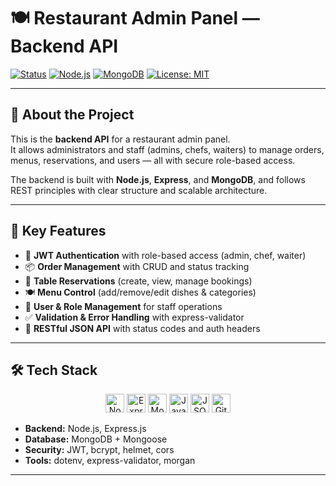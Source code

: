 # 🍽️ Restaurant Admin Panel — Backend API

[![Status](https://img.shields.io/badge/status-active-brightgreen?style=flat-square)](https://github.com/AlexProkopev)
[![Node.js](https://img.shields.io/badge/Node.js-339933?logo=node.js&logoColor=white&style=flat-square)](https://nodejs.org/)
[![MongoDB](https://img.shields.io/badge/MongoDB-47A248?logo=mongodb&logoColor=white&style=flat-square)](https://mongodb.com)
[![License: MIT](https://img.shields.io/badge/license-MIT-blue.svg?style=flat-square)](LICENSE)



---

## 🔧 About the Project

This is the **backend API** for a restaurant admin panel.  
It allows administrators and staff (admins, chefs, waiters) to manage orders, menus, reservations, and users — all with secure role-based access.

The backend is built with **Node.js**, **Express**, and **MongoDB**, and follows REST principles with clear structure and scalable architecture.

---

## 🚀 Key Features

- 🔐 **JWT Authentication** with role-based access (admin, chef, waiter)
- 📦 **Order Management** with CRUD and status tracking
- 📅 **Table Reservations** (create, view, manage bookings)
- 🍽️ **Menu Control** (add/remove/edit dishes & categories)
- 👥 **User & Role Management** for staff operations
- ✅ **Validation & Error Handling** with express-validator
- 📡 **RESTful JSON API** with status codes and auth headers

---

## 🛠 Tech Stack

<div align="center">
  <img src="https://cdn.simpleicons.org/node.js/339933" width="30" height="30" alt="Node.js" />
  <img src="https://cdn.simpleicons.org/express/000000" width="30" height="30" alt="Express.js" />
  <img src="https://cdn.simpleicons.org/mongodb/47A248" width="30" height="30" alt="MongoDB" />
  <img src="https://cdn.simpleicons.org/javascript/F7DF1E" width="30" height="30" alt="JavaScript" />
  <img src="https://cdn.simpleicons.org/json/000000" width="30" height="30" alt="JSON" />
  <img src="https://cdn.simpleicons.org/git/F05032" width="30" height="30" alt="Git" />
</div>

- **Backend:** Node.js, Express.js  
- **Database:** MongoDB + Mongoose  
- **Security:** JWT, bcrypt, helmet, cors  
- **Tools:** dotenv, express-validator, morgan

---



